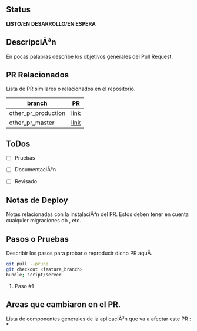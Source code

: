 ## Status
**LISTO/EN DESARROLLO/EN ESPERA**

## DescripciÃ³n
En pocas palabras describe los objetivos generales del Pull Request.

## PR Relacionados
Lista de PR similares o relacionados en el repositorio.

branch | PR
------ | ------
other_pr_production | [link]()
other_pr_master | [link]()


## ToDos
- [ ] Pruebas
- [ ] DocumentaciÃ³n
- [ ] Revisado


## Notas de Deploy
Notas relacionadas con la instalaciÃ³n del PR. Estos deben tener en cuenta cualquier
migraciones db , etc.

## Pasos o Pruebas
Describir los pasos para probar o reproducir dicho PR aquÃ­.

```sh
git pull --prune
git checkout <feature_branch>
bundle; script/server
```

1. Paso #1

## Areas que cambiaron en el PR.
Lista de componentes generales de la aplicaciÃ³n que va a afectar este PR :
*
